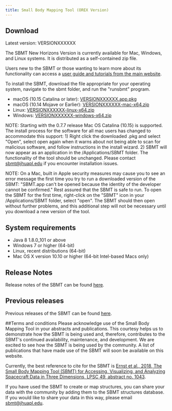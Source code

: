 ```yaml
---
title: Small Body Mapping Tool (OREX Version)
---
```


## Download

Latest version: VERSIONXXXXXX

The SBMT New Horizons Version is currently available for Mac, Windows, and Linux systems. It is distributed as a self-contained zip file.

Users new to the SBMT or those wanting to learn more about its functionality can access a [user guide and tutorials from the main website](http://sbmt.jhuapl.edu/index.php#Getting-Started). 

To install the SBMT, download the file appropriate for your operating system, navigate to the sbmt folder, and run the "runsbmt" program.


   -  macOS (10.15 Catalina or later): [VERSIONXXXXXX.app.pkg](releases/VERSIONXXXXXX.pkg)
   -  macOS (10.14 Mojave or Earlier): [VERSIONXXXXXX-mac-x64.zip](releases/VERSIONXXXXXX-mac-x64.zip)   
   -  Linux: [VERSIONXXXXXX-linux-x64.zip](releases/VERSIONXXXXXX-linux-x64.zip)
   -  Windows: [VERSIONXXXXXX-windows-x64.zip](releases/VERSIONXXXXXX-windows-x64.zip)

NOTE: Starting with the 0.7.7 release Mac OS Catalina (10.15) is supported. The install process for the software for all mac users has changed to accommodate this support: 1) Right click the downloaded .pkg and select "Open", select open again when it warns about not being able to scan for malicious software, and follow instructions in the install wizard. 2) SBMT will now appear as an application in the /Applications/SBMT folder. The functionality of the tool should be unchanged. Please contact sbmt@jhuapl.edu if you encounter installation issues.

NOTE: On a Mac, built in Apple security measures may cause you to see an error message the first time you try to run a downloaded version of the SBMT: "SBMT.app can't be opened because the identity of the developer cannot be confirmed." Rest assured that the SBMT is safe to run. To open the SBMT for the first time, right-click on the "SBMT" icon in your /Applications/SBMT folder, select "open". The SBMT should then open without further problems, and this additional step will not be necessary until you download a new version of the tool.

## System requirements
* Java 8 1.8.0_101 or above
* Windows 7 or higher (64-bit)
* Linux, recent distributions (64-bit)
* Mac OS X version 10.10 or higher (64-bit Intel-based Macs only)

## Release Notes
Release notes of the SBMT can be found [here](releasenotes.html).

## Previous releases
Previous releases of the SBMT can be found [here](releases/).

##Terms and conditions
Please acknowledge use of the Small Body Mapping Tool in your abstracts and publications. This courtesy helps us to demonstrate how the SBMT is being used and, therefore, contributes to the SBMT's continued availability, maintenance, and development. We are excited to see how the SBMT is being used by the community. A list of publications that have made use of the SBMT will soon be available on this website.

Currently, the best reference to cite for the SBMT is [Ernst et al., 2018, The Small Body Mapping Tool (SBMT) for Accessing, Visualizing, and Analyzing Spacecraft Data in Three Dimensions, LPSC 49, abstract no. 1043](http://sbmt2.jhuapl.edu/pubs/Ernst_LPSC2018_SBMT.pdf).

If you have used the SBMT to create or map structures, you can share your data with the community by adding them to the SBMT structures database. If you would like to share your data in this way, please email [sbmt@jhuapl.edu](mailto:sbmt@jhuapl.edu).

